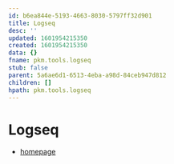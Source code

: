 ```yaml
---
id: b6ea844e-5193-4663-8030-5797ff32d901
title: Logseq
desc: ''
updated: 1601954215350
created: 1601954215350
data: {}
fname: pkm.tools.logseq
stub: false
parent: 5a6ae6d1-6513-4eba-a98d-84ceb947d812
children: []
hpath: pkm.tools.logseq
---
```

# Logseq

- [homepage](https://logseq.com/)
